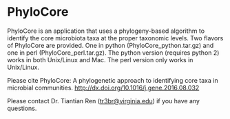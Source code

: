 # PhyloCore
PhyloCore is an application that uses a phylogeny-based algorithm to identify the core microbiota taxa at the proper taxonomic levels. Two flavors of PhyloCore are provided. One in python (PhyloCore_python.tar.gz) and one in perl (PhyloCore_perl.tar.gz). The python version (requires python 2) works in both Unix/Linux and Mac. The perl version only works in Unix/Linux.


Please cite PhyloCore: A phylogenetic approach to identifying core taxa in microbial communities. http://dx.doi.org/10.1016/j.gene.2016.08.032

Please contact Dr. Tiantian Ren (tr3br@virginia.edu) if you have any questions. 
